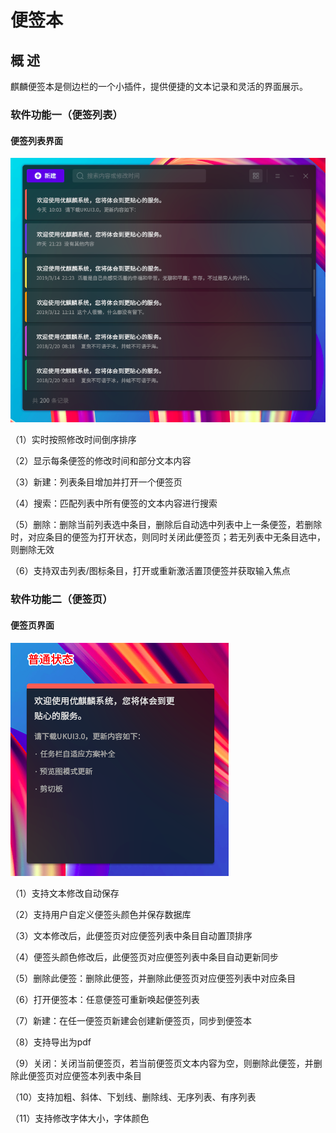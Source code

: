 # 便签本

## 概 述

麒麟便签本是侧边栏的一个小插件，提供便捷的文本记录和灵活的界面展示。

### 软件功能一（便签列表）

#### 便签列表界面

![图 1 便签列表界面](image/1.png)

（1）实时按照修改时间倒序排序

（2）显示每条便签的修改时间和部分文本内容

（3）新建：列表条目增加并打开一个便签页

（4）搜索：匹配列表中所有便签的文本内容进行搜索

（5）删除：删除当前列表选中条目，删除后自动选中列表中上一条便签，若删除时，对应条目的便签为打开状态，则同时关闭此便签页；若无列表中无条目选中，则删除无效

（6）支持双击列表/图标条目，打开或重新激活置顶便签并获取输入焦点

### 软件功能二（便签页）

#### 便签页界面

![图 2 便签页界面](image/2.png)

（1）支持文本修改自动保存

（2）支持用户自定义便签头颜色并保存数据库

（3）文本修改后，此便签页对应便签列表中条目自动置顶排序

（4）便签头颜色修改后，此便签页对应便签列表中条目自动更新同步

（5）删除此便签：删除此便签，并删除此便签页对应便签列表中对应条目

（6）打开便签本：任意便签可重新唤起便签列表

（7）新建：在任一便签页新建会创建新便签页，同步到便签本

（8）支持导出为pdf

（9）关闭：关闭当前便签页，若当前便签页文本内容为空，则删除此便签，并删除此便签页对应便签本列表中条目

（10）支持加粗、斜体、下划线、删除线、无序列表、有序列表

（11）支持修改字体大小，字体颜色
